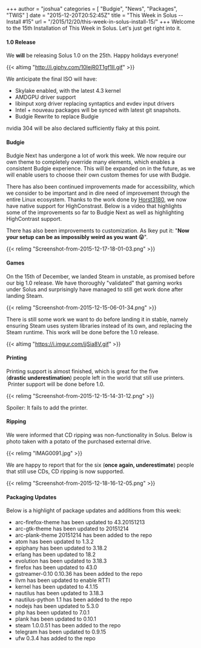 +++
author = "joshua"
categories = [
"Budgie",
"News",
"Packages",
"TWIS"
]
date =  "2015-12-20T20:52:45Z"
title = "This Week in Solus -- Install #15"
url = "/2015/12/20/this-week-in-solus-install-15/"
+++ 
Welcome to the 15th Installation of This Week in Solus. Let's just get right into it. 

#### 1.0 Release

We **will** be releasing Solus 1.0 on the 25th. Happy holidays everyone!

{{< altimg "http://i.giphy.com/10lejR0T1gf1II.gif" >}}

We anticipate the final ISO will have:

- Skylake enabled, with the latest 4.3 kernel
- AMDGPU driver support
- libinput xorg driver replacing syntaptics and evdev input drivers
- Intel + nouveau packages will be synced with latest git snapshots.
- Budgie Rewrite to replace Budgie

nvidia 304 will be also declared sufficiently flaky at this point.

#### Budgie

Budgie Next has undergone a lot of work this week. We now require our own theme to completely override many elements, which enables a consistent Budgie experience. This will be expanded on in the future, as we will enable users to choose their own custom themes for use with Budgie.

There has also been continued improvements made for accessibility, which we consider to be important and in dire need of improvement through the entire Linux ecosystem. Thanks to the work done by [Horst3180](https://plus.google.com/113168459677947885445),
we now have native support for HighConstrast. Below is a video that highlights some of the improvements so far to Budgie Next as well as highlighting HighContrast support.

There has also been improvements to customization. As Ikey put it: "**Now your setup can be as impossibly weird as you want 😛**".

{{< relimg "Screenshot-from-2015-12-17-18-01-03.png" >}}

#### Games

On the 15th of December, we landed Steam in unstable, as promised before our big 1.0 release. We have thoroughly "validated" that gaming works under Solus and surprisingly have managed to still get work done after landing Steam.

{{< relimg "Screenshot-from-2015-12-15-06-01-34.png" >}}

There is still some work we want to do before landing it in stable, namely ensuring Steam uses system libraries instead of its own, and replacing the Steam runtime. This work will be done before the 1.0 release.

{{< altimg "https://i.imgur.com/jjSia8V.gif" >}}

#### Printing

Printing support is almost finished, which is great for the five (**drastic underestimation**) people left in the world that still use printers.  Printer support will be done before 1.0.

{{< relimg "Screenshot-from-2015-12-15-14-31-12.png" >}}

Spoiler: It fails to add the printer.

#### Ripping

We were informed that CD ripping was non-functionality in Solus. Below is photo taken with a potato of the purchased external drive.

{{< relimg "IMAG0091.jpg" >}}

We are happy to report that for the six (**once again, underestimate**) people that still use CDs, CD ripping is now supported.

{{< relimg "Screenshot-from-2015-12-18-16-12-05.png" >}}

#### Packaging Updates

Below is a highlight of package updates and additions from this week:

- arc-firefox-theme has been updated to 43.20151213        
- arc-gtk-theme has been updated to 20151214        
- arc-plank-theme 20151214 has been added to the repo        
- atom has been updated to 1.3.2        
- epiphany has been updated to 3.18.2        
- erlang has been updated to 18.2        
- evolution has been updated to 3.18.3        
- firefox has been updated to 43.0        
- gstreamer-0.10 0.10.36 has been added to the repo        
- llvm has been updated to enable RTTI        
- kernel has been updated to 4.1.15        
- nautilus has been updated to 3.18.3        
- nautilus-python 1.1 has been added to the repo        
- nodejs has been updated to 5.3.0        
- php has been updated to 7.0.1        
- plank has been updated to 0.10.1        
- steam 1.0.0.51 has been added to the repo        
- telegram has been updated to 0.9.15        
- ufw 0.3.4 has added to the repo